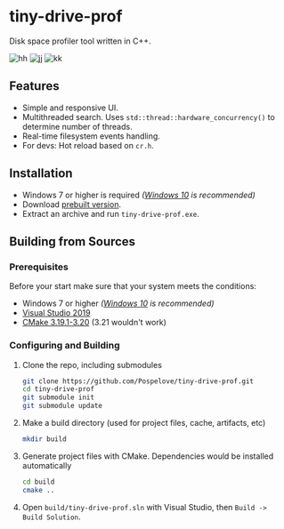 # tiny-drive-prof

Disk space profiler tool written in C++.

![hh](https://user-images.githubusercontent.com/37947786/126042973-1edac51d-b92d-4477-b351-476c7c6e5d8a.gif)
![jj](https://user-images.githubusercontent.com/37947786/126043039-95b73cd0-b8df-45a9-8425-76489443ffb0.gif)
![kk](https://user-images.githubusercontent.com/37947786/126043045-7d8d1592-86e0-4601-a0a5-3dcbf395e0ca.gif)

## Features

* Simple and responsive UI.
* Multithreaded search. Uses `std::thread::hardware_concurrency()` to determine number of threads.
* Real-time filesystem events handling.
* For devs: Hot reload based on `cr.h`.

## Installation

* Windows 7 or higher is required *([Windows 10](https://www.microsoft.com/en-us/software-download/windows10) is recommended)*
* Download [prebuilt version](https://github.com/Pospelove/tiny-drive-prof/releases/).
* Extract an archive and run `tiny-drive-prof.exe`.

## Building from Sources

### Prerequisites

Before your start make sure that your system meets the conditions:

* Windows 7 or higher *([Windows 10](https://www.microsoft.com/en-us/software-download/windows10) is recommended)*
* [Visual Studio 2019](https://visualstudio.microsoft.com/downloads/)
* [CMake 3.19.1-3.20](https://cmake.org/download/) (3.21 wouldn't work)

### Configuring and Building

1. Clone the repo, including submodules
   ```sh
   git clone https://github.com/Pospelove/tiny-drive-prof.git
   cd tiny-drive-prof
   git submodule init
   git submodule update
   ```
2. Make a build directory (used for project files, cache, artifacts, etc)
   ```sh
   mkdir build
   ```
3. Generate project files with CMake. Dependencies would be installed automatically
   ```sh
   cd build
   cmake ..
   ```
4. Open `build/tiny-drive-prof.sln` with Visual Studio, then `Build -> Build Solution`.
